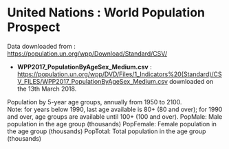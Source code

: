 # United Nations : World Population Prospect

Data downloaded from : https://population.un.org/wpp/Download/Standard/CSV/

- **WPP2017_PopulationByAgeSex_Medium.csv** : https://population.un.org/wpp/DVD/Files/1_Indicators%20(Standard)/CSV_FILES/WPP2017_PopulationByAgeSex_Medium.csv downloaded on the 13th March 2018.

Population by 5-year age groups, annually from 1950 to 2100.  
Note: for years below 1990, last age available is 80+ (80 and over); for 1990 and over, age groups are available until 100+ (100 and over).
PopMale: Male population in the age group (thousands)
PopFemale: Female population in the age group (thousands)
PopTotal: Total population in the age group (thousands)

